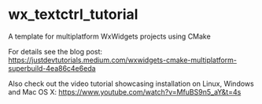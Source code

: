 # wx_textctrl_tutorial

A template for multiplatform WxWidgets projects using CMake

For details see the blog post: https://justdevtutorials.medium.com/wxwidgets-cmake-multiplatform-superbuild-4ea86c4e6eda

Also check out the video tutorial showcasing installation on Linux, Windows and Mac OS X: https://www.youtube.com/watch?v=MfuBS9n5_aY&t=4s
